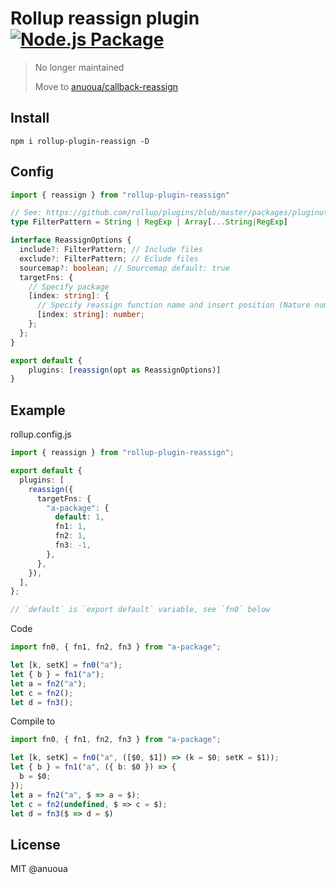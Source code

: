 # Rollup reassign plugin [![Node.js Package](https://github.com/anuoua/rollup-plugin-reassign/actions/workflows/npm-publish-github-packages.yml/badge.svg)](https://github.com/anuoua/rollup-plugin-reassign/actions/workflows/npm-publish-github-packages.yml)

> No longer maintained
> 
> Move to [anuoua/callback-reassign](https://www.github.com/anuoua/callback-reassign)

## Install

```shell
npm i rollup-plugin-reassign -D
```

## Config

```typescript
import { reassign } from "rollup-plugin-reassign"

// See: https://github.com/rollup/plugins/blob/master/packages/pluginutils/README.md#createfilter
type FilterPattern = String | RegExp | Array[...String|RegExp]

interface ReassignOptions {
  include?: FilterPattern; // Include files
  exclude?: FilterPattern; // Eclude files
  sourcemap?: boolean; // Sourcemap default: true
  targetFns: {
    // Specify package
    [index: string]: {
      // Specify reassign function name and insert position (Nature number). if position === -1, it will be inserted end of params.
      [index: string]: number;
    };
  };
}

export default {
    plugins: [reassign(opt as ReassignOptions)]
}
```

## Example

rollup.config.js

```typescript
import { reassign } from "rollup-plugin-reassign";

export default {
  plugins: [
    reassign({
      targetFns: {
        "a-package": {
          default: 1,
          fn1: 1,
          fn2: 1,
          fn3: -1,
        },
      },
    }),
  ],
};

// `default` is `export default` variable, see `fn0` below
```

Code

```typescript
import fn0, { fn1, fn2, fn3 } from "a-package";

let [k, setK] = fn0("a");
let { b } = fn1("a");
let a = fn2("a");
let c = fn2();
let d = fn3();
```

Compile to

```typescript
import fn0, { fn1, fn2, fn3 } from "a-package";

let [k, setK] = fn0("a", ([$0, $1]) => (k = $0; setK = $1));
let { b } = fn1("a", ({ b: $0 }) => {
  b = $0;
});
let a = fn2("a", $ => a = $);
let c = fn2(undefined, $ => c = $);
let d = fn3($ => d = $)
```

## License

MIT @anuoua
